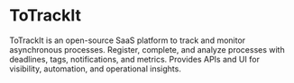 # ToTrackIt
ToTrackIt is an open-source SaaS platform to track and monitor asynchronous processes. Register, complete, and analyze processes with deadlines, tags, notifications, and metrics. Provides APIs and UI for visibility, automation, and operational insights.
